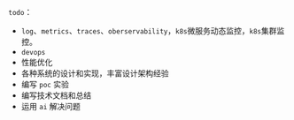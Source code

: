 `todo`：

- `log`、`metrics`、`traces`、`oberservability`，`k8s`微服务动态监控，`k8s`集群监控。
- `devops`
- 性能优化
- 各种系统的设计和实现，丰富设计架构经验
- 编写 `poc` 实验
- 编写技术文档和总结
- 运用 `ai` 解决问题